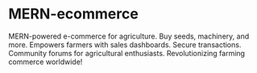 # MERN-ecommerce
 MERN-powered e-commerce for agriculture. Buy seeds, machinery, and more. Empowers farmers with sales dashboards. Secure transactions. Community forums for agricultural enthusiasts. Revolutionizing farming commerce worldwide!
